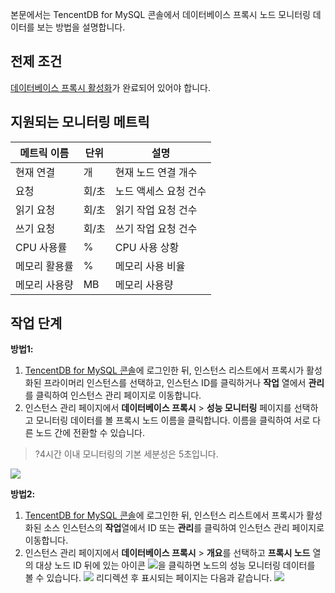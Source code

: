 본문에서는 TencentDB for MySQL 콘솔에서 데이터베이스 프록시 노드 모니터링 데이터를 보는 방법을 설명합니다.

## 전제 조건
[데이터베이스 프록시 활성화](https://www.tencentcloud.com/document/product/236/42052)가 완료되어 있어야 합니다.

## 지원되는 모니터링 메트릭

| 메트릭 이름 | 단위 | 설명 |
|---------|---------|---------|
| 현재 연결 | 개 | 현재 노드 연결 개수 |
| 요청 | 회/초 | 노드 액세스 요청 건수|
| 읽기 요청 | 회/초 | 읽기 작업 요청 건수 |
| 쓰기 요청 | 회/초 | 쓰기 작업 요청 건수 |
| CPU 사용률 | % | CPU 사용 상황 |
| 메모리 활용률 | % | 메모리 사용 비율 |
| 메모리 사용량 | MB | 메모리 사용량 |

## 작업 단계
**방법1:**
1. [TencentDB for MySQL 콘솔](https://console.cloud.tencent.com/cdb)에 로그인한 뒤, 인스턴스 리스트에서 프록시가 활성화된 프라이머리 인스턴스를 선택하고, 인스턴스 ID를 클릭하거나 **작업** 열에서 **관리**를 클릭하여 인스턴스 관리 페이지로 이동합니다.
2. 인스턴스 관리 페이지에서 **데이터베이스 프록시** > **성능 모니터링** 페이지를 선택하고 모니터링 데이터를 볼 프록시 노드 이름을 클릭합니다. 이름을 클릭하여 서로 다른 노드 간에 전환할 수 있습니다.
>?4시간 이내 모니터링의 기본 세분성은 5초입니다.
>
![](https://staticintl.cloudcachetci.com/yehe/backend-news/pMhC112_7.png)

**방법2:**

1. [TencentDB for MySQL 콘솔](https://console.cloud.tencent.com/cdb)에 로그인한 뒤, 인스턴스 리스트에서 프록시가 활성화된 소스 인스턴스의 **작업**열에서 ID 또는 **관리**를 클릭하여 인스턴스 관리 페이지로 이동합니다.
2. 인스턴스 관리 페이지에서 **데이터베이스 프록시** > **개요**를 선택하고 **프록시 노드** 열의 대상 노드 ID 뒤에 있는 아이콘 ![](https://qcloudimg.tencent-cloud.cn/raw/f3f75f219f501d9b6836b3f542e49ed4.png)을 클릭하면 노드의 성능 모니터링 데이터를 볼 수 있습니다.
![](https://staticintl.cloudcachetci.com/yehe/backend-news/QtfL186_9.png)
리디렉션 후 표시되는 페이지는 다음과 같습니다.
![](https://staticintl.cloudcachetci.com/yehe/backend-news/2HR2348_%E4%BC%81%E4%B8%9A%E5%BE%AE%E4%BF%A1%E6%88%AA%E5%9B%BE_1673407877191.png)
